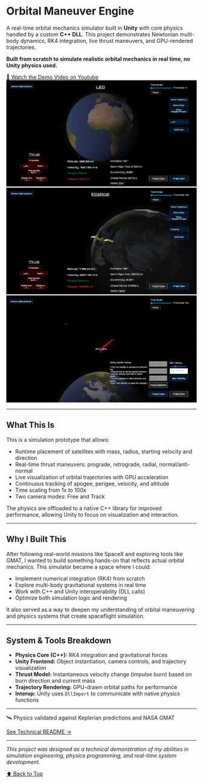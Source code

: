 # Orbital Maneuver Engine

A real-time orbital mechanics simulator built in **Unity** with core physics handled by a custom **C++ DLL**. This project demonstrates Newtonian multi-body dynamics, RK4 integration, live thrust maneuvers, and GPU-rendered trajectories.

**Built from scratch to simulate realistic orbital mechanics in real time, no Unity physics used.**

[🎥 Watch the Demo Video on Youtube](https://www.youtube.com/watch?v=aisBrqQ_A4o&feature=youtu.be)
![Orbit Mechanics Simulator in Track Cam](./Assets/Images/04-17Track.png)
![Elliptical Orbit](./Assets/Images/04-17SatelliteUpClose.png)
![Free Cam](./Assets/Images/04-16Free.png)


---

## What This Is

This is a simulation prototype that allows:

- Runtime placement of satellites with mass, radius, starting velocity and direction
- Real-time thrust maneuvers: prograde, retrograde, radial, normal/anti-normal
- Live visualization of orbital trajectories with GPU acceleration
- Continuous tracking of apogee, perigee, velocity, and altitude
- Time scaling from 1x to 100x
- Two camera modes: Free and Track

The physics are offloaded to a native C++ library for improved performance, allowing Unity to focus on visualization and interaction.

---

## Why I Built This

After following real-world missions like SpaceX and exploring tools like GMAT, I wanted to build something hands-on that reflects actual orbital mechanics. This simulator became a space where I could:

- Implement numerical integration (RK4) from scratch
- Explore multi-body gravitational systems in real time
- Work with C++ and Unity interoperability (DLL calls)
- Optimize both simulation logic and rendering

It also served as a way to deepen my understanding of orbital maneuvering and physics systems that create spaceflight simulation.

---

## System & Tools Breakdown

- **Physics Core (C++):** RK4 integration and gravitational forces
- **Unity Frontend:** Object instantiation, camera controls, and trajectory visualization
- **Thrust Model:** Instantaneous velocity change (impulse burn) based on burn direction and current mass
- **Trajectory Rendering:** GPU-drawn orbital paths for performance
- **Interop:** Unity uses `DllImport` to communicate with native physics functions

---

🛰️ Physics validated against Keplerian predictions and NASA GMAT

[See Technical README →](./TECHNICAL_README.md)

---

*This project was designed as a technical demonstration of my abilities in simulation engineering, physics programming, and real-time system development.*

[⬆ Back to Top](#satellite-maneuver-simulator)
